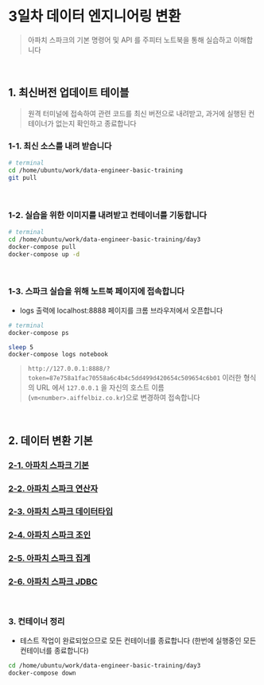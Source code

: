 # 3일차 데이터 엔지니어링 변환

> 아파치 스파크의 기본 명령어 및 API 를 주피터 노트북을 통해 실습하고 이해합니다


<br>


## 1. 최신버전 업데이트 테이블

> 원격 터미널에 접속하여 관련 코드를 최신 버전으로 내려받고, 과거에 실행된 컨테이너가 없는지 확인하고 종료합니다

### 1-1. 최신 소스를 내려 받습니다
```bash
# terminal
cd /home/ubuntu/work/data-engineer-basic-training
git pull
```
<br>

### 1-2. 실습을 위한 이미지를 내려받고 컨테이너를 기동합니다
```bash
# terminal
cd /home/ubuntu/work/data-engineer-basic-training/day3
docker-compose pull
docker-compose up -d
```
<br>

### 1-3. 스파크 실습을 위해 노트북 페이지에 접속합니다
* logs 출력에 localhost:8888 페이지를 크롬 브라우저에서 오픈합니다
```bash
# terminal
docker-compose ps

sleep 5
docker-compose logs notebook
```
> `http://127.0.0.1:8888/?token=87e758a1fac70558a6c4b4c5dd499d420654c509654c6b01` 이러한 형식의 URL 에서 `127.0.0.1` 을 자신의 호스트 이름(`vm<number>.aiffelbiz.co.kr`)으로 변경하여 접속합니다
<br>


## 2. 데이터 변환 기본

### [2-1. 아파치 스파크 기본](http://htmlpreview.github.io/?https://github.com/psyoblade/data-engineer-basic-training/blob/master/day3/notebooks/html/lgde-spark-core-1-basic.html)
### [2-2. 아파치 스파크 연산자](http://htmlpreview.github.io/?https://github.com/psyoblade/data-engineer-basic-training/blob/master/day3/notebooks/html/lgde-spark-core-2-operators.html)
### [2-3. 아파치 스파크 데이터타입](http://htmlpreview.github.io/?https://github.com/psyoblade/data-engineer-basic-training/blob/master/day3/notebooks/html/lgde-spark-core-3-data-types.html)
### [2-4. 아파치 스파크 조인](http://htmlpreview.github.io/?https://github.com/psyoblade/data-engineer-basic-training/blob/master/day3/notebooks/html/lgde-spark-core-4-join.html)
### [2-5. 아파치 스파크 집계](http://htmlpreview.github.io/?https://github.com/psyoblade/data-engineer-basic-training/blob/master/day3/notebooks/html/lgde-spark-core-5-aggregation.html)
### [2-6. 아파치 스파크 JDBC](http://htmlpreview.github.io/?https://github.com/psyoblade/data-engineer-basic-training/blob/master/day3/notebooks/html/lgde-spark-core-6-jdbc.html)
<br>


### 3. 컨테이너 정리
* 테스트 작업이 완료되었으므로 모든 컨테이너를 종료합니다 (한번에 실행중인 모든 컨테이너를 종료합니다)
```bash
cd /home/ubuntu/work/data-engineer-basic-training/day3
docker-compose down
```
